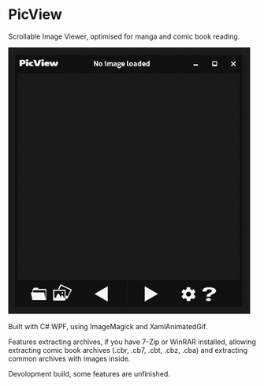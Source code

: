 # PicView

Scrollable Image Viewer, optimised for manga and comic book reading.

![Alt text](/Extra/Screenshot1.png?raw=true "PicView")

Built with C# WPF, using ImageMagick and XamlAnimatedGif.

Features extracting archives, if you have 7-Zip or WinRAR installed, allowing extracting comic book archives (.cbr, .cb7, .cbt, .cbz, .cba) and extracting common archives with images inside.

Devolopment build, some features are unfinished.